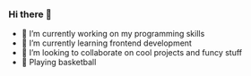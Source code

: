 ### Hi there 👋

- 🔭 I’m currently working on my programming skills
- 🌱 I’m currently learning frontend development
- 👯 I’m looking to collaborate on cool projects and funcy stuff
- 🏀 Playing basketball
